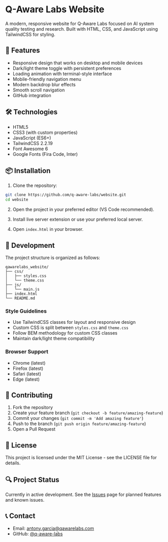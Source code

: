 # Q-Aware Labs Website

A modern, responsive website for Q-Aware Labs focused on AI system quality testing and research. Built with HTML, CSS, and JavaScript using TailwindCSS for styling.

## 🚀 Features

- Responsive design that works on desktop and mobile devices
- Dark/light theme toggle with persistent preferences
- Loading animation with terminal-style interface
- Mobile-friendly navigation menu
- Modern backdrop blur effects
- Smooth scroll navigation
- GitHub integration

## 🛠️ Technologies

- HTML5
- CSS3 (with custom properties)
- JavaScript (ES6+)
- TailwindCSS 2.2.19
- Font Awesome 6
- Google Fonts (Fira Code, Inter)

## 📦 Installation

1. Clone the repository:
```bash
git clone https://github.com/q-aware-labs/website.git
cd website
```

2. Open the project in your preferred editor (VS Code recommended).

3. Install live server extension or use your preferred local server.

4. Open `index.html` in your browser.

## 🔧 Development

The project structure is organized as follows:

```
qawarelabs_website/
├── css/
│   ├── styles.css
│   └── theme.css
├── js/
│   └── main.js
├── index.html
└── README.md
```

### Style Guidelines

- Use TailwindCSS classes for layout and responsive design
- Custom CSS is split between `styles.css` and `theme.css`
- Follow BEM methodology for custom CSS classes
- Maintain dark/light theme compatibility

### Browser Support

- Chrome (latest)
- Firefox (latest)
- Safari (latest)
- Edge (latest)

## 🤝 Contributing

1. Fork the repository
2. Create your feature branch (`git checkout -b feature/amazing-feature`)
3. Commit your changes (`git commit -m 'Add amazing feature'`)
4. Push to the branch (`git push origin feature/amazing-feature`)
5. Open a Pull Request

## 📝 License

This project is licensed under the MIT License - see the LICENSE file for details.

## 🔍 Project Status

Currently in active development. See the [Issues](https://github.com/q-aware-labs/website/issues) page for planned features and known issues.

## 📞 Contact

- Email: [antony.garcia@qawarelabs.com](mailto:antony.garcia@qawarelabs.com)
- GitHub: [@q-aware-labs](https://github.com/q-aware-labs)

